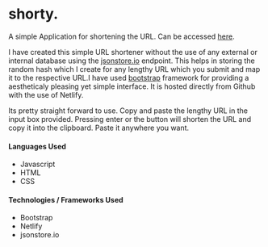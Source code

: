 # shorty.
A simple Application for shortening the URL.
Can be accessed [here](https://shor10.netlify.com/).

I have created this simple URL shortener without the use of any external or internal database using the [jsonstore.io](https://www.jsonstore.io/) endpoint. This helps in storing the random hash which I create for any lengthy URL which you submit and map it to the respective URL.I have used [bootstrap](https://getbootstrap.com/) framework for providing a aestheticaly pleasing yet simple interface. It is hosted directly from Github with the use of Netlify.

Its pretty straight forward to use. Copy and paste the lengthy URL in the input box provided.
Pressing enter or the button will shorten the URL and copy it into the clipboard.
Paste it anywhere you want.

#### Languages Used
* Javascript
* HTML
* CSS

#### Technologies / Frameworks Used
* Bootstrap
* Netlify
* jsonstore.io

